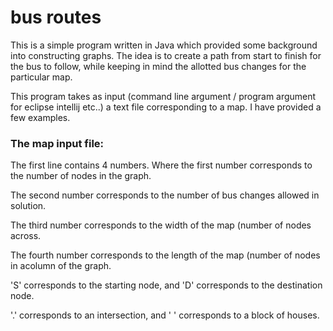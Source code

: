 # bus routes

This is a simple program written in Java which provided some background into constructing graphs. The idea is to create a path from start to finish for the bus to follow, while keeping in mind the allotted bus changes for the particular map. 

This program takes as input (command line argument / program argument for eclipse intellij etc..) a text file corresponding to a map. I have provided a few examples. 

### The map input file:

The first line contains 4 numbers. Where the first number corresponds to the number of nodes in the graph.

The second number corresponds to the number of bus changes allowed in solution.

The third number corresponds to the width of the map (number of nodes across.

The fourth number corresponds to the length of the map (number of nodes in acolumn of the graph.

'S' corresponds to the starting node, and 'D' corresponds to the destination node.

'.' corresponds to an intersection, and ' ' corresponds to a block of houses.

